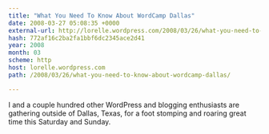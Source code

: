 ```yaml
---
title: "What You Need To Know About WordCamp Dallas"
date: 2008-03-27 05:08:35 +0000
external-url: http://lorelle.wordpress.com/2008/03/26/what-you-need-to-know-about-wordcamp-dallas/
hash: 772af16c2ba2fa1bbf6dc2345ace2d41
year: 2008
month: 03
scheme: http
host: lorelle.wordpress.com
path: /2008/03/26/what-you-need-to-know-about-wordcamp-dallas/

---
```


I and a couple hundred other WordPress and blogging enthusiasts are gathering outside of Dallas, Texas, for a foot stomping and roaring great time this Saturday and Sunday.
